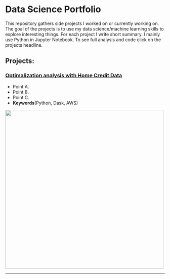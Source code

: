 # Data Science Portfolio
 
This repository gathers side projects I worked on or currently working on. The goal of the projects is to use my data science/machine learning skills to explore interesting things. For each project I write short summary. I mainly use Python in Jupyter Notebook. To see full analysis and code click on the projects headline.

## Projects:


### [Optimalization analysis with Home Credit Data](https://github.com/ksulima/Home_Credit)

* Point A.
* Point B.
* Point C.
* **Keywords**(Python, Dask, AWS)
<img src="https://github.com/ksulima/Home_Credit/blob/master/images/dask_board.PNG" width="500">


---
